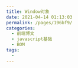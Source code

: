```yaml
---
title: Window对象
date: 2021-04-14 01:13:03
permalink: /pages/196bf9/
categories:
  - 前端博文
  - javascript基础
  - BOM
tags:
  - 
---
```

